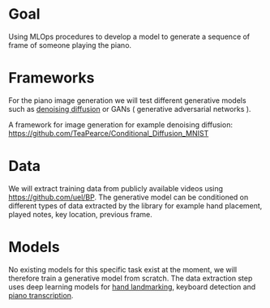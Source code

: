 # Goal 
Using MLOps procedures to develop a model to generate a sequence of frame of someone playing the piano.

# Frameworks
For the piano image generation we will test different generative models such as [denoising diffusion](https://github.com/lucidrains/denoising-diffusion-pytorch) or GANs ( generative adversarial networks ).

A framework for image generation for example denoising diffusion: https://github.com/TeaPearce/Conditional_Diffusion_MNIST


# Data
We will extract training data from publicly available videos using https://github.com/uel/BP. The generative model can be conditioned on different types of data extracted by the library for example hand placement, played notes, key location, previous frame. 

# Models
No existing models for this specific task exist at the moment, we will therefore train a generative model from scratch. The data extraction step uses deep learning models for [hand landmarking](https://developers.google.com/mediapipe/solutions/vision/hand_landmarker), keyboard detection and [piano transcription](https://github.com/bytedance/piano_transcription).
